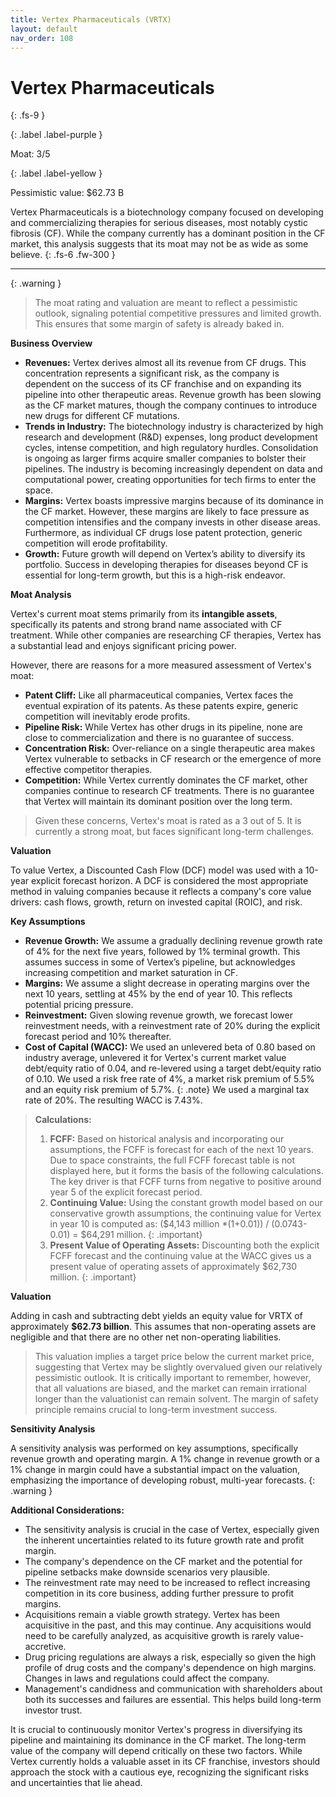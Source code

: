 ```yaml
---
title: Vertex Pharmaceuticals (VRTX)
layout: default
nav_order: 108
---
```


# Vertex Pharmaceuticals
{: .fs-9 }

{: .label .label-purple }

Moat: 3/5

{: .label .label-yellow }

Pessimistic value: $62.73 B

Vertex Pharmaceuticals is a biotechnology company focused on developing and commercializing therapies for serious diseases, most notably cystic fibrosis (CF).  While the company currently has a dominant position in the CF market, this analysis suggests that its moat may not be as wide as some believe.
{: .fs-6 .fw-300 }

---

{: .warning } 
>The moat rating and valuation are meant to reflect a pessimistic outlook, signaling potential competitive pressures and limited growth. This ensures that some margin of safety is already baked in.

**Business Overview**

* **Revenues:** Vertex derives almost all its revenue from CF drugs. This concentration represents a significant risk, as the company is dependent on the success of its CF franchise and on expanding its pipeline into other therapeutic areas. Revenue growth has been slowing as the CF market matures, though the company continues to introduce new drugs for different CF mutations.
* **Trends in Industry:** The biotechnology industry is characterized by high research and development (R&D) expenses, long product development cycles, intense competition, and high regulatory hurdles.  Consolidation is ongoing as larger firms acquire smaller companies to bolster their pipelines.  The industry is becoming increasingly dependent on data and computational power, creating opportunities for tech firms to enter the space.
* **Margins:** Vertex boasts impressive margins because of its dominance in the CF market. However, these margins are likely to face pressure as competition intensifies and the company invests in other disease areas.  Furthermore, as individual CF drugs lose patent protection, generic competition will erode profitability.  
* **Growth:** Future growth will depend on Vertex’s ability to diversify its portfolio.  Success in developing therapies for diseases beyond CF is essential for long-term growth, but this is a high-risk endeavor.

**Moat Analysis**

Vertex's current moat stems primarily from its **intangible assets**, specifically its patents and strong brand name associated with CF treatment.  While other companies are researching CF therapies, Vertex has a substantial lead and enjoys significant pricing power.  

However, there are reasons for a more measured assessment of Vertex's moat:

* **Patent Cliff:**  Like all pharmaceutical companies, Vertex faces the eventual expiration of its patents. As these patents expire, generic competition will inevitably erode profits.
* **Pipeline Risk:** While Vertex has other drugs in its pipeline, none are close to commercialization and there is no guarantee of success.  
* **Concentration Risk:**  Over-reliance on a single therapeutic area makes Vertex vulnerable to setbacks in CF research or the emergence of more effective competitor therapies.  
* **Competition:** While Vertex currently dominates the CF market, other companies continue to research CF treatments. There is no guarantee that Vertex will maintain its dominant position over the long term.

> Given these concerns, Vertex's moat is rated as a 3 out of 5.  It is currently a strong moat, but faces significant long-term challenges.

**Valuation**

To value Vertex, a Discounted Cash Flow (DCF) model was used with a 10-year explicit forecast horizon.  A DCF is considered the most appropriate method in valuing companies because it reflects a company's core value drivers: cash flows, growth, return on invested capital (ROIC), and risk.

**Key Assumptions**

* **Revenue Growth:**  We assume a gradually declining revenue growth rate of 4% for the next five years, followed by 1% terminal growth.  This assumes success in some of Vertex’s pipeline, but acknowledges increasing competition and market saturation in CF.
* **Margins:** We assume a slight decrease in operating margins over the next 10 years, settling at 45% by the end of year 10.  This reflects potential pricing pressure. 
* **Reinvestment:** Given slowing revenue growth, we forecast lower reinvestment needs, with a reinvestment rate of 20% during the explicit forecast period and 10% thereafter.
* **Cost of Capital (WACC):** We used an unlevered beta of 0.80 based on industry average, unlevered it for Vertex's current market value debt/equity ratio of 0.04, and re-levered using a target debt/equity ratio of 0.10. We used a risk free rate of 4%, a market risk premium of 5.5% and an equity risk premium of 5.7%. {: .note} We used a marginal tax rate of 20%. The resulting WACC is 7.43%.


> **Calculations:**
> 1. **FCFF:** Based on historical analysis and incorporating our assumptions, the FCFF is forecast for each of the next 10 years. Due to space constraints, the full FCFF forecast table is not displayed here, but it forms the basis of the following calculations. The key driver is that FCFF turns from negative to positive around year 5 of the explicit forecast period.
> 2. **Continuing Value:** Using the constant growth model based on our conservative growth assumptions, the continuing value for Vertex in year 10 is computed as: ($4,143 million *(1+0.01)) / (0.0743-0.01) = $64,291 million. {: .important}
> 3. **Present Value of Operating Assets:**  Discounting both the explicit FCFF forecast and the continuing value at the WACC gives us a present value of operating assets of approximately $62,730 million. {: .important}

**Valuation**

Adding in cash and subtracting debt yields an equity value for VRTX of approximately **$62.73 billion**. This assumes that non-operating assets are negligible and that there are no other net non-operating liabilities.

> This valuation implies a target price below the current market price, suggesting that Vertex may be slightly overvalued given our relatively pessimistic outlook.  It is critically important to remember, however, that all valuations are biased, and the market can remain irrational longer than the valuationist can remain solvent. The margin of safety principle remains crucial to long-term investment success.

**Sensitivity Analysis**

A sensitivity analysis was performed on key assumptions, specifically revenue growth and operating margin. A 1% change in revenue growth or a 1% change in margin could have a substantial impact on the valuation, emphasizing the importance of developing robust, multi-year forecasts.  {: .warning }

**Additional Considerations:**

* The sensitivity analysis is crucial in the case of Vertex, especially given the inherent uncertainties related to its future growth rate and profit margin. 
* The company's dependence on the CF market and the potential for pipeline setbacks make downside scenarios very plausible.
* The reinvestment rate may need to be increased to reflect increasing competition in its core business, adding further pressure to profit margins.
* Acquisitions remain a viable growth strategy.  Vertex has been acquisitive in the past, and this may continue.  Any acquisitions would need to be carefully analyzed, as acquisitive growth is rarely value-accretive. 
* Drug pricing regulations are always a risk, especially so given the high profile of drug costs and the company's dependence on high margins. Changes in laws and regulations could affect the company.
* Management's candidness and communication with shareholders about both its successes and failures are essential. This helps build long-term investor trust.



It is crucial to continuously monitor Vertex's progress in diversifying its pipeline and maintaining its dominance in the CF market.  The long-term value of the company will depend critically on these two factors.  While Vertex currently holds a valuable asset in its CF franchise, investors should approach the stock with a cautious eye, recognizing the significant risks and uncertainties that lie ahead.
